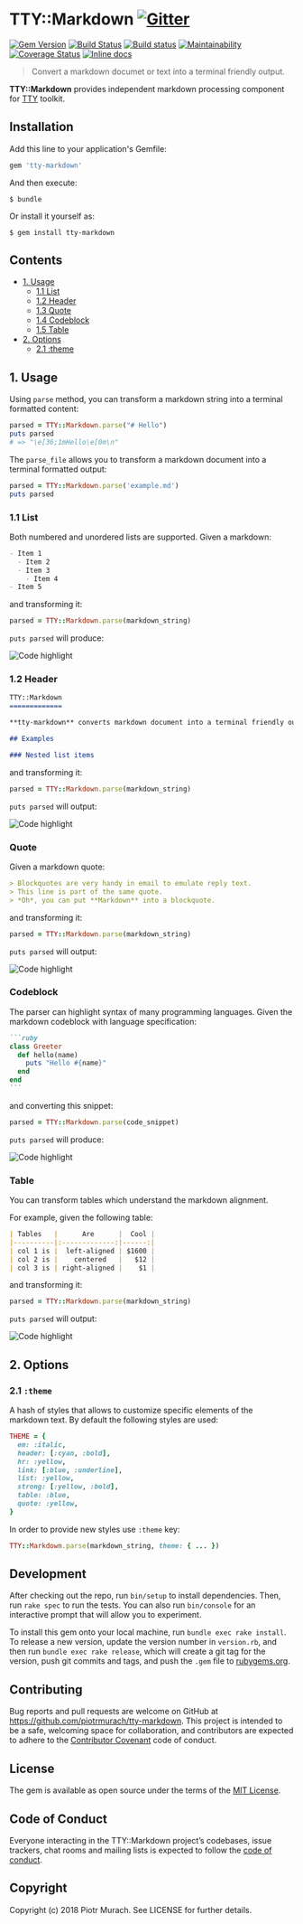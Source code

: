 # TTY::Markdown [![Gitter](https://badges.gitter.im/Join%20Chat.svg)][gitter]

[![Gem Version](https://badge.fury.io/rb/tty-markdown.svg)][gem]
[![Build Status](https://secure.travis-ci.org/piotrmurach/tty-markdown.svg?branch=master)][travis]
[![Build status](https://ci.appveyor.com/api/projects/status/k4vub4koct329ggd?svg=true)][appveyor]
[![Maintainability](https://api.codeclimate.com/v1/badges/1656060107c73ac42c2b/maintainability)][codeclimate]
[![Coverage Status](https://coveralls.io/repos/github/piotrmurach/tty-markdown/badge.svg)][coverage]
[![Inline docs](http://inch-ci.org/github/piotrmurach/tty-markdown.svg?branch=master)][inchpages]

[gitter]: https://gitter.im/piotrmurach/tty
[gem]: http://badge.fury.io/rb/tty-markdown
[travis]: http://travis-ci.org/piotrmurach/tty-markdown
[appveyor]: https://ci.appveyor.com/project/piotrmurach/tty-markdown
[codeclimate]: https://codeclimate.com/github/piotrmurach/tty-markdown/maintainability
[coverage]: https://coveralls.io/github/piotrmurach/tty-markdown
[inchpages]: http://inch-ci.org/github/piotrmurach/tty-markdown

> Convert a markdown documet or text into a terminal friendly output.


**TTY::Markdown** provides independent markdown processing component for [TTY](https://github.com/piotrmurach/tty) toolkit.

## Installation

Add this line to your application's Gemfile:

```ruby
gem 'tty-markdown'
```

And then execute:

    $ bundle

Or install it yourself as:

    $ gem install tty-markdown

## Contents

* [1. Usage](#1-usage)
  * [1.1 List](#11-list)
  * [1.2 Header](#12-header)
  * [1.3 Quote](#13-quote)
  * [1.4 Codeblock](#14-codeblock)
  * [1.5 Table](#15-table)
* [2. Options](#2-options)
  * [2.1 :theme](#21-theme)

## 1. Usage

Using `parse` method, you can transform a markdown string into a terminal formatted content:

```ruby
parsed = TTY::Markdown.parse("# Hello")
puts parsed
# => "\e[36;1mHello\e[0m\n"
```

The `parse_file` allows you to transform a markdown document into a terminal formatted output:

```ruby
parsed = TTY::Markdown.parse('example.md')
puts parsed
```

### 1.1 List

Both numbered and unordered lists are supported. Given a markdown:

```markdown
- Item 1
  - Item 2
  - Item 3
    - Item 4
- Item 5
```

and transforming it:

```ruby
parsed = TTY::Markdown.parse(markdown_string)
```

`puts parsed` will produce:

![Code highlight](https://cdn.rawgit.com/piotrmurach/tty-markdown/master/assets/list.png)

### 1.2 Header

```markdown
TTY::Markdown
=============

**tty-markdown** converts markdown document into a terminal friendly output.

## Examples

### Nested list items
```

and transforming it:

```ruby
parsed = TTY::Markdown.parse(markdown_string)
```

`puts parsed` will output:

![Code highlight](https://cdn.rawgit.com/piotrmurach/tty-markdown/master/assets/headers.png)

### Quote

Given a markdown quote:

```markdown
> Blockquotes are very handy in email to emulate reply text.
> This line is part of the same quote.
> *Oh*, you can put **Markdown** into a blockquote.
```

and transforming it:

```ruby
parsed = TTY::Markdown.parse(markdown_string)
```

`puts parsed` will output:

![Code highlight](https://cdn.rawgit.com/piotrmurach/tty-markdown/master/assets/quote.png)

### Codeblock

The parser can highlight syntax of many programming languages. Given the markdown codeblock with language specification:

````markdown
```ruby
class Greeter
  def hello(name)
    puts "Hello #{name}"
  end
end
```
````

and converting this snippet:

```ruby
parsed = TTY::Markdown.parse(code_snippet)
```

`puts parsed` will produce:

![Code highlight](https://cdn.rawgit.com/piotrmurach/tty-markdown/master/assets/syntax_highlight.png)

### Table

You can transform tables which understand the markdown alignment.

For example, given the following table:

```markdown
| Tables   |      Are      |  Cool |
|----------|:-------------:|------:|
| col 1 is |  left-aligned | $1600 |
| col 2 is |    centered   |   $12 |
| col 3 is | right-aligned |    $1 |
```

and transforming it:

```ruby
parsed = TTY::Markdown.parse(markdown_string)
```

`puts parsed` will output:

![Code highlight](https://cdn.rawgit.com/piotrmurach/tty-markdown/master/assets/table.png)

## 2. Options

### 2.1 `:theme`

A hash of styles that allows to customize specific elements of the markdown text. By default the following styles are used:

```ruby
THEME = {
  em: :italic,
  header: [:cyan, :bold],
  hr: :yellow,
  link: [:blue, :underline],
  list: :yellow,
  strong: [:yellow, :bold],
  table: :blue,
  quote: :yellow,
}
```

In order to provide new styles use `:theme` key:

```ruby
TTY::Markdown.parse(markdown_string, theme: { ... })
```

## Development

After checking out the repo, run `bin/setup` to install dependencies. Then, run `rake spec` to run the tests. You can also run `bin/console` for an interactive prompt that will allow you to experiment.

To install this gem onto your local machine, run `bundle exec rake install`. To release a new version, update the version number in `version.rb`, and then run `bundle exec rake release`, which will create a git tag for the version, push git commits and tags, and push the `.gem` file to [rubygems.org](https://rubygems.org).

## Contributing

Bug reports and pull requests are welcome on GitHub at https://github.com/piotrmurach/tty-markdown. This project is intended to be a safe, welcoming space for collaboration, and contributors are expected to adhere to the [Contributor Covenant](http://contributor-covenant.org) code of conduct.

## License

The gem is available as open source under the terms of the [MIT License](https://opensource.org/licenses/MIT).

## Code of Conduct

Everyone interacting in the TTY::Markdown project’s codebases, issue trackers, chat rooms and mailing lists is expected to follow the [code of conduct](https://github.com/piotrmurach/tty-markdown/blob/master/CODE_OF_CONDUCT.md).

## Copyright

Copyright (c) 2018 Piotr Murach. See LICENSE for further details.
